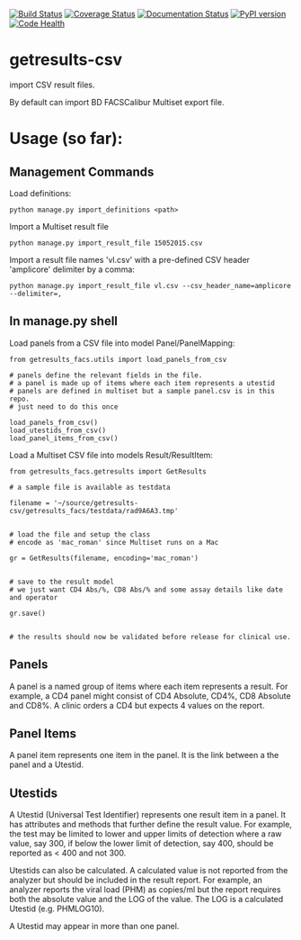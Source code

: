 [![Build Status](https://travis-ci.org/botswana-harvard/getresults-csv.svg?branch=develop)](https://travis-ci.org/botswana-harvard/getresults-csv)
[![Coverage Status](https://coveralls.io/repos/botswana-harvard/getresults-csv/badge.svg?branch=develop)](https://coveralls.io/r/botswana-harvard/getresults-csv?branch=develop)
[![Documentation Status](https://readthedocs.org/projects/getresults-csv/badge/?version=latest)](https://readthedocs.org/projects/getresults-csv/?badge=latest)
[![PyPI version](https://badge.fury.io/py/getresults-csv.svg)](http://badge.fury.io/py/getresults-csv)
[![Code Health](https://landscape.io/github/botswana-harvard/getresults-csv/develop/landscape.svg?style=flat)](https://landscape.io/github/botswana-harvard/getresults-csv/develop)

# getresults-csv

import CSV result files.

By default can import BD FACSCalibur Multiset export file.

Usage (so far):
===============

Management Commands
-------------------

Load definitions:

	python manage.py import_definitions <path>

Import a Multiset result file

    python manage.py import_result_file 15052015.csv

Import a result file names 'vl.csv' with a pre-defined CSV header 'amplicore' delimiter by a comma:

    python manage.py import_result_file vl.csv --csv_header_name=amplicore --delimiter=,


In manage.py shell
------------------

Load panels from a CSV file into model Panel/PanelMapping:

    from getresults_facs.utils import load_panels_from_csv

    # panels define the relevant fields in the file.
    # a panel is made up of items where each item represents a utestid
    # panels are defined in multiset but a sample panel.csv is in this repo.
    # just need to do this once
    
    load_panels_from_csv()
    load_utestids_from_csv()
    load_panel_items_from_csv()
    
Load a Multiset CSV file into models Result/ResultItem:

    from getresults_facs.getresults import GetResults
    
    # a sample file is available as testdata

    filename = '~/source/getresults-csv/getresults_facs/testdata/rad9A6A3.tmp'

    
    # load the file and setup the class
    # encode as 'mac_roman' since Multiset runs on a Mac

    gr = GetResults(filename, encoding='mac_roman')


    # save to the result model 
    # we just want CD4 Abs/%, CD8 Abs/% and some assay details like date and operator

    gr.save()


    # the results should now be validated before release for clinical use.
    
Panels
------
A panel is a named group of items where each item represents a result. For example, a CD4 panel might
consist of CD4 Absolute, CD4%, CD8 Absolute and CD8%. A clinic orders a CD4 but expects 4 values on the report.

Panel Items
-----------
A panel item represents one item in the panel. It is the link between a the panel and a Utestid.

Utestids
--------
A Utestid (Universal Test Identifier) represents one result item in a panel. It has attributes and methods
that further define the result value. For example, the test may be limited to lower and upper limits of
detection where a raw value, say 300, if below the lower limit of detection, say 400, should be reported
as < 400 and not 300.

Utestids can also be calculated. A calculated value is not reported from the analyzer but should be 
included in the result report. For example, an analyzer reports the viral load (PHM) as copies/ml but the report 
requires both the absolute value and the LOG of the value. The LOG is a calculated Utestid (e.g. PHMLOG10).
 
A Utestid may appear in more than one panel.
